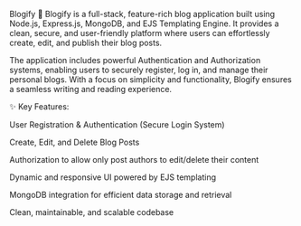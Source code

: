 Blogify 📝
Blogify is a full-stack, feature-rich blog application built using Node.js, Express.js, MongoDB, and EJS Templating Engine. It provides a clean, secure, and user-friendly platform where users can effortlessly create, edit, and publish their blog posts.

The application includes powerful Authentication and Authorization systems, enabling users to securely register, log in, and manage their personal blogs. With a focus on simplicity and functionality, Blogify ensures a seamless writing and reading experience.

✨ Key Features:

User Registration & Authentication (Secure Login System)

Create, Edit, and Delete Blog Posts

Authorization to allow only post authors to edit/delete their content

Dynamic and responsive UI powered by EJS templating

MongoDB integration for efficient data storage and retrieval

Clean, maintainable, and scalable codebase

